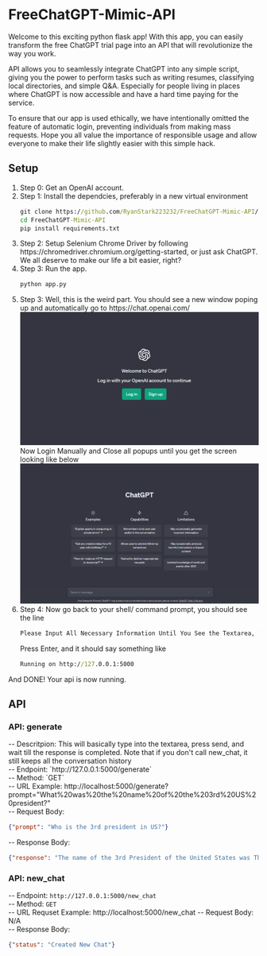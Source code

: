 <h1> FreeChatGPT-Mimic-API </h1>

Welcome to this exciting python flask app! With this app, you can easily transform the free ChatGPT trial page into an API that will revolutionize the way you work.

API allows you to seamlessly integrate ChatGPT into any simple script, giving you the power to perform tasks such as writing resumes, classifying local directories, and simple Q&A.
Especially for people living in places where ChatGPT is now accessible and have a hard time paying for the service. 

To ensure that our app is used ethically, we have intentionally omitted the feature of automatic login, preventing individuals from making mass requests. 
Hope you all value the importance of responsible usage and allow everyone to make their life slightly easier with this simple hack.

<h2> Setup </h2>

<ol>
<li>Step 0: Get an OpenAI account.</li>
<li>Step 1: Install the dependcies, preferably in a new virtual environment

</li>

   ```bat
   git clone https://github.com/RyanStark223232/FreeChatGPT-Mimic-API/
   cd FreeChatGPT-Mimic-API
   pip install requirements.txt
   ```
   
<li>Step 2: Setup Selenium Chrome Driver by following https://chromedriver.chromium.org/getting-started, or just ask ChatGPT. 
We all deserve to make our life a bit easier, right?</li>
<li>Step 3: Run the app. </li>

   ```bat
   python app.py
   ```
   
<li>Step 3: Well, this is the weird part. You should see a new window poping up and automatically go to https://chat.openai.com/ 
   <img src="public/login_required.png" alt="login_required">
   Now Login Manually and Close all popups until you get the screen looking like below
   <img src="public/login_done.png" alt="login_done">
</li>

<li>Step 4: Now go back to your shell/ command prompt, you should see the line

```bat
Please Input All Necessary Information Until You See the Textarea, Then Press Enter in the Command Prompt
```
   
Press Enter, and it should say something like

```bat
Running on http://127.0.0.1:5000
```
   
</ol>

And DONE! Your api is now running.

<h2>API</h2>

<h3>API: generate</h3>
-- Descritpion: This will basically type into the textarea, press send, and wait till the response is completed. Note that if you don't call new_chat, 
it still keeps all the conversation history <br />
-- Endpoint: `http://127.0.0.1:5000/generate` <br />
-- Method: `GET` <br />
-- URL Example: http://localhost:5000/generate?prompt="What%20was%20the%20name%20of%20the%203rd%20US%20president?" <br />
-- Request Body:

```json
{"prompt": "Who is the 3rd president in US?"} 
```

-- Response Body:

```json
{"response": "The name of the 3rd President of the United States was Thomas Jefferson. He served as the President from 1801 to 1809, after being elected in the 1800 presidential election. Jefferson was one of the Founding Fathers of the United States, and is known for his role in drafting the Declaration of Independence."}
```

<h3>API: new_chat</h3>

-- Endpoint: `http://127.0.0.1:5000/new_chat` <br />
-- Method: `GET` <br />
-- URL Requset Example: http://localhost:5000/new_chat
-- Request Body: N/A <br />
-- Response Body:

```json
{"status": "Created New Chat"}
```
